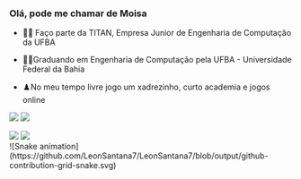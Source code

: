 
### Olá, pode me chamar de Moisa

- 👨‍💻 Faço parte da TITAN, Empresa Junior de Engenharia de Computação da UFBA

- 🧑‍💻Graduando em Engenharia de Computação pela UFBA - Universidade Federal da Bahia

- ♟️No meu tempo livre jogo um xadrezinho, curto academia e jogos online


[<img src="https://img.shields.io/badge/linkedin-%230077B5.svg?&style=for-the-badge&logo=linkedin&logoColor=white" />](https://www.linkedin.com/in/mois%C3%A9s-teles-39867b227/)
[<img src = "https://img.shields.io/badge/instagram-%23E4405F.svg?&style=for-the-badge&logo=instagram&logoColor=white">](https://www.instagram.com/Moisa_teles/) 

 <div>
    
 <img height="180em" src="https://github-readme-stats.vercel.app/api?username=Moisa0&show_icons=true&theme=tokyonight"/>
 <img height="180em" src="https://github-readme-stats.vercel.app/api/top-langs/?username=Moisa0&layout=compact&theme=tokyonight"/>
    
 </div>
 ![Snake animation](https://github.com/LeonSantana7/LeonSantana7/blob/output/github-contribution-grid-snake.svg)
 

        

